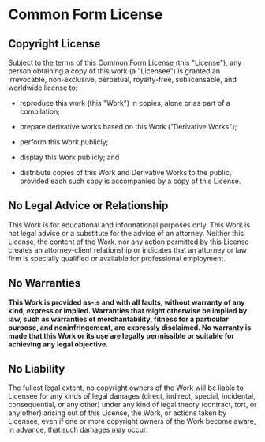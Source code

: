Common Form License
===================

Copyright License
-----------------

Subject to the terms of this Common Form License (this "License"), any person obtaining a copy of this work (a "Licensee") is granted an irrevocable, non-exclusive, perpetual, royalty-free, sublicensable, and worldwide license to:

  - reproduce this work (this "Work") in copies, alone or as part of a compilation;

  - prepare derivative works based on this Work ("Derivative Works");

  - perform this Work publicly;

  - display this Work publicly; and

  - distribute copies of this Work and Derivative Works to the public, provided each such copy is accompanied by a copy of this License.

No Legal Advice or Relationship
-------------------------------

This Work is for educational and informational purposes only. This Work is not legal advice or a substitute for the advice of an attorney. Neither this License, the content of the Work, nor any action permitted by this License creates an attorney-client relationship or indicates that an attorney or law firm is specially qualified or available for professional employment.

No Warranties
-------------

**This Work is provided as-is and with all faults, without warranty of any kind, express or implied. Warranties that might otherwise be implied by law, such as warranties of merchantability, fitness for a particular purpose, and noninfringement, are expressly disclaimed. No warranty is made that this Work or its use are legally permissible or suitable for achieving any legal objective.**

No Liability
------------

The fullest legal extent, no copyright owners of the Work will be liable to Licensee for any kinds of legal damages (direct, indirect, special, incidental, consequential, or any other) under any kind of legal theory (contract, tort, or any other) arising out of this License, the Work, or actions taken by Licensee, even if one or more copyright owners of the Work become aware, in advance, that such damages may occur.
